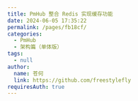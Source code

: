 ```yaml
---
title: PmHub 整合 Redis 实现缓存功能
date: 2024-06-05 17:35:22
permalink: /pages/fb18cf/
categories: 
  - PmHub
  - 架构篇（单体版）
tags: 
  - null
author: 
  name: 苍何
  link: https://github.com/freestylefly
requiresAuth: true
---
```

